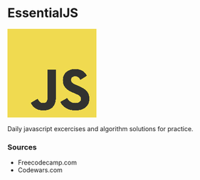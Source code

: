 # EssentialJS

![Alt text](/logo_JavaScript.jpg?raw=true "EssentialJS")

Daily javascript excercises and algorithm solutions for practice.

### Sources
- Freecodecamp.com
- Codewars.com
